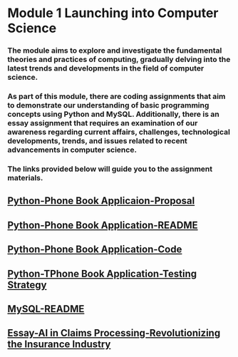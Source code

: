 # Module 1 Launching into Computer Science

### The module aims to explore and investigate the fundamental theories and practices of computing, gradually delving into the latest trends and developments in the field of computer science.

### As part of this module, there are coding assignments that aim to demonstrate our understanding of basic programming concepts using Python and MySQL. Additionally, there is an essay assignment that requires an examination of our awareness regarding current affairs, challenges, technological developments, trends, and issues related to recent advancements in computer science.

### The links provided below will guide you to the assignment materials. 

## [Python-Phone Book Applicaion-Proposal](/pdf/Module01_Python_Phonebook_Presu.pdf)
## [Python-Phone Book Application-README](/pdf/Module01_Python_Phonebook_README.pdf)
## [Python-Phone Book Application-Code](/pdf/Module01_Python_Phonebook_Jupyter.pdf)
## [Python-TPhone Book Application-Testing Strategy](/pdf/Module01_Python_Phonebook_TestingStrategy.pdf)

## [MySQL-README](/pdf/Module01_MySQL_README.pdf)

## [Essay-AI in Claims Processing-Revolutionizing the Insurance Industry](https://helenhelene.github.io/heleneportfolio/Module01_AI_InsurClaims.pdf)


